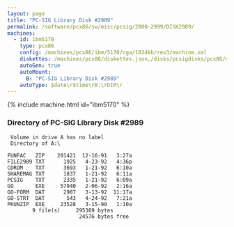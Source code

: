 ```yaml
---
layout: page
title: "PC-SIG Library Disk #2989"
permalink: /software/pcx86/sw/misc/pcsig/2000-2999/DISK2989/
machines:
  - id: ibm5170
    type: pcx86
    config: /machines/pcx86/ibm/5170/cga/1024kb/rev3/machine.xml
    diskettes: /machines/pcx86/diskettes.json,/disks/pcsigdisks/pcx86/diskettes.json
    autoGen: true
    autoMount:
      B: "PC-SIG Library Disk #2989"
    autoType: $date\r$time\rB:\rDIR\r
---
```


{% include machine.html id="ibm5170" %}

### Directory of PC-SIG Library Disk #2989

     Volume in drive A has no label
     Directory of A:\

    FUNFAC   ZIP    201421  12-16-91   3:27a
    FILE2989 TXT      1925   4-23-92   4:36p
    CDROM    TXT      3693   1-21-92   6:10a
    SHAREMAG TXT      1837   1-21-92   6:11a
    PCSIG    TXT      2335   1-21-92   6:09a
    GO       EXE     57040   2-06-92   2:16a
    GO-FORM  DAT      2987   3-13-92  11:17a
    GO-STRT  DAT       543   4-24-92   7:21a
    PKUNZIP  EXE     23528   3-15-90   1:10a
            9 file(s)     295309 bytes
                           24576 bytes free
